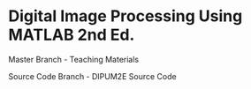 # Digital Image Processing Using MATLAB 2nd Ed.

Master Branch - Teaching Materials

Source Code Branch - DIPUM2E Source Code
